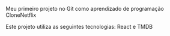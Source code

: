 Meu primeiro projeto no Git como aprendizado de programação
CloneNetflix

Este projeto utiliza as seguintes tecnologias: React e TMDB 